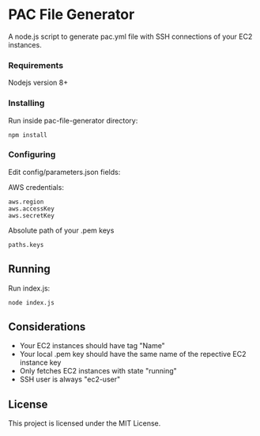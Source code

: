 # PAC File Generator

A node.js script to generate pac.yml file with SSH connections of your EC2 instances.

### Requirements
Nodejs version 8+

### Installing

Run inside pac-file-generator directory:
```
npm install
```

### Configuring

Edit config/parameters.json fields:

AWS credentials:
```
aws.region
aws.accessKey
aws.secretKey
```

Absolute path of your .pem keys
```
paths.keys
```

## Running

Run index.js:
```
node index.js
```

## Considerations
* Your EC2 instances should have tag "Name"
* Your local .pem key should have the same name of the repective EC2 instance key
* Only fetches EC2 instances with state "running"
* SSH user is always "ec2-user"

## License

This project is licensed under the MIT License.
